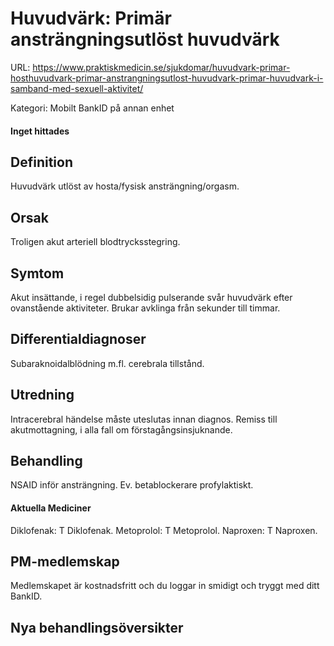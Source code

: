 # Huvudvärk: Primär ansträngningsutlöst huvudvärk

URL: https://www.praktiskmedicin.se/sjukdomar/huvudvark-primar-hosthuvudvark-primar-anstrangningsutlost-huvudvark-primar-huvudvark-i-samband-med-sexuell-aktivitet/



Kategori: Mobilt BankID på annan enhet

#### Inget hittades

## Definition

Huvudvärk utlöst av hosta/fysisk ansträngning/orgasm.

## Orsak

Troligen akut arteriell blodtrycksstegring.

## Symtom

Akut insättande, i regel dubbelsidig pulserande svår huvudvärk efter ovanstående aktiviteter. Brukar avklinga från sekunder till timmar.

## Differentialdiagnoser

Subaraknoidalblödning m.fl. cerebrala tillstånd.

## Utredning

Intracerebral händelse måste uteslutas innan diagnos. Remiss till akutmottagning, i alla fall om förstagångsinsjuknande.

## Behandling

NSAID inför ansträngning. Ev. betablockerare profylaktiskt.

#### Aktuella Mediciner

Diklofenak: T Diklofenak.
Metoprolol: T Metoprolol.
Naproxen: T Naproxen.

## PM-medlemskap

Medlemskapet är kostnadsfritt och du loggar in smidigt och tryggt med ditt BankID.

## Nya behandlingsöversikter

